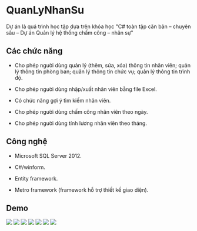 # QuanLyNhanSu

Dự án là quá trình học tập dựa trên khóa học "C# toàn tập căn bản – chuyên sâu – Dự án Quản lý hệ thống chấm công – nhân sự"

## Các chức năng

- Cho phép người dùng quản lý (thêm, sửa, xóa) thông tin nhân viên; quản lý thông tin phòng ban; quản lý thông tin chức vụ; quản lý thông tin trình độ.

- Cho phép người dùng nhập/xuất nhân viên bằng file Excel.

- Có chức năng gợi ý tìm kiếm nhân viên.

- Cho phép người dùng chấm công nhân viên theo ngày.

- Cho phép người dùng tính lương nhân viên theo tháng.

## Công nghệ

- Microsoft SQL Server 2012.

- C#/winform.

- Entity framework.

- Metro framework (framework hỗ trợ thiết kế giao diện).

## Demo

<img src="https://i.imgur.com/zySM9tR.png">
<img src="https://i.imgur.com/mdLFxCv.png">
<img src="https://i.imgur.com/xt8xOhY.png">
<img src="https://i.imgur.com/kinNaCb.png">
<img src="https://i.imgur.com/yUbt95Z.png">
<img src="https://i.imgur.com/lpoetit.png">
<img src="https://i.imgur.com/5GEhPH2.png">

